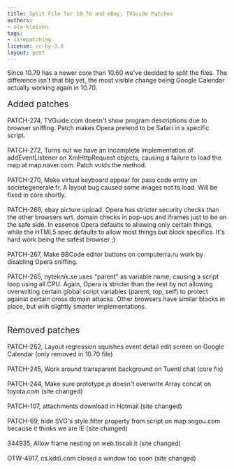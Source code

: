 ```yaml
---
title: Split File for 10.70 and eBay, TVGuide Patches
authors:
- ola-kleiven
tags:
- sitepatching
license: cc-by-3.0
layout: post
---
```

Since 10.70 has a newer core than 10.60 we&#39;ve decided to split the files. The difference isn&#39;t that big yet, the most visible change being Google Calendar actually working again in 10.70.<br/><br/><span style="font-size: 140%">Added patches</span><br/><br/>PATCH-274, TVGuide.com doesn&#39;t show program descriptions due to browser sniffing. Patch makes Opera pretend to be Safari in a specific script.<br/><br/>PATCH-272, Turns out we have an incomplete implementation of addEventListener on XmlHttpRequest objects, causing a failure to load the map at map.naver.com. Patch voids the method.<br/><br/>PATCH-270, Make virtual keyboard appear for pass code entry on societegenerale.fr. A layout bug caused some images not to load. Will be fixed in core shortly. <br/><br/>PATCH-268, ebay picture upload. Opera has stricter security checks than the other browsers wrt. domain checks in pop-ups and iframes just to be on the safe side. In essence Opera defaults to allowing only certain things, while the HTML5 spec defaults to allow most things but block specifics. It&#39;s hard work being the safest browser ;)<br/><br/>PATCH-267, Make BBCode editor buttons on computerra.ru work by disabling Opera sniffing.<br/><br/>PATCH-265, nyteknik.se uses &quot;parent&quot; as variable name, causing a script loop using all CPU. Again, Opera is stricter than the rest by not allowing overwriting certain global script variables (parent, top, self) to protect against certain cross domain attacks. Other browsers have similar blocks in place, but wiih slightly smarter implementations.<br/><br/><br/><span style="font-size: 140%">Removed patches</span><br/><br/>PATCH-262, Layout regression squishes event detail edit screen on Google Calendar (only removed in 10.70 file)<br/><br/>PATCH-245, Work around transparent background on Tuenti chat (core fix)<br/><br/>PATCH-244, Make sure prototype.js doesn&#39;t overwrite Array concat on toyota.com (site changed)<br/><br/>PATCH-107, attachments download in Hotmail (site changed)<br/><br/>PATCH-69, hide SVG&#39;s style.filter property from script on map.sogou.com because it thinks we are IE (site changed)<br/><br/>344935, Allow frame nesting on web.tiscali.it (site changed)<br/><br/>OTW-4917, cs.kddi.com closed a window too soon (site changed)<br/> <br/>
